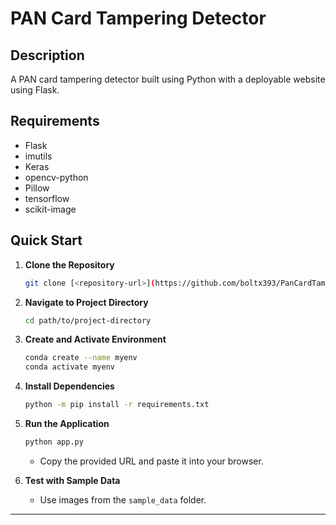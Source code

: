 # PAN Card Tampering Detector

## Description
A PAN card tampering detector built using Python with a deployable website using Flask.

## Requirements
- Flask
- imutils
- Keras
- opencv-python
- Pillow
- tensorflow
- scikit-image

## Quick Start

1. **Clone the Repository**
   ```bash
   git clone [<repository-url>](https://github.com/boltx393/PanCardTamperingDetector)
   ```

2. **Navigate to Project Directory**
   ```bash
   cd path/to/project-directory
   ```

3. **Create and Activate Environment**
   ```bash
   conda create --name myenv
   conda activate myenv
   ```

4. **Install Dependencies**
   ```bash
   python -m pip install -r requirements.txt
   ```

5. **Run the Application**
   ```bash
   python app.py
   ```
   - Copy the provided URL and paste it into your browser.

6. **Test with Sample Data**
   - Use images from the `sample_data` folder.


---
